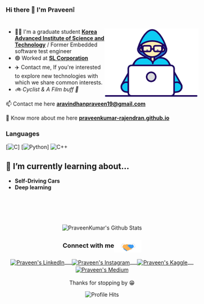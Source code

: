 ### Hi there 👋 I'm Praveen❕

#

<img align="right" src="./Assets/Developer.gif"/>

 - 👨‍💻 I'm a graduate student **<a href="https://www.kaist.ac.kr/en/"><b>Korea Advanced Institute of Science and Technology</b></a>** / Former Embedded software test engineer
 - 🟢 Worked at <a href="https://slworld.com/"><b>SL Corporation</b></a>
 - ✈️ Contact me, If you're interested to explore new technologies with which we share common interests.
 - *🚲 Cyclist & A Film buff 💫*

📫 Contact me here **aravindhanpraveen19@gmail.com** 

🚀 Know more about me here **<a href="https://praveenkumar-rajendran.github.io/"><b>praveenkumar-rajendran.github.io</b></a>**

### Languages
[![C](https://img.shields.io/badge/c%20-%2300599C.svg?&style=for-the-badge&logo=c&logoColor=white)]
[![Python](https://img.shields.io/badge/python%20-%2314354C.svg?&style=for-the-badge&logo=python&logoColor=white)]
![C++](https://img.shields.io/badge/c++%20-%2300599C.svg?&style=for-the-badge&logo=c%2B%2B&ogoColor=white)

## 🌱 I’m currently learning about...
- **Self-Driving Cars**
- **Deep learning**

#

<br/>
  <br/>



<p align="center">
<img align="center" src="https://github-readme-stats.vercel.app/api?username=PraveenKumar-Rajendran&&show_icons=true&theme=radical" alt="PraveenKumar's Github Stats">
</p>  

<div align="center">
  <h3 align="center">Connect with me<img align="center" src="./Assets/Handshake.gif" height="33px" /></h3> 
</div>
<p align="center">
 <a href="https://www.linkedin.com/in/praveenkumar-rajendran/" target="blank">
  <img align="center" alt="Praveen's LinkedIn" width="30px" src="https://www.vectorlogo.zone/logos/linkedin/linkedin-icon.svg" /> &nbsp; &nbsp;
 </a>
 <a href="https://www.instagram.com/praveen_kumar_rajendran/" target="blank">
  <img align="center" alt="Praveen's Instagram" width="30px" src="https://www.vectorlogo.zone/logos/instagram/instagram-icon.svg" /> &nbsp; &nbsp;
 </a>
 <a href="https://www.kaggle.com/praveenkumarr007" target="blank">
  <img align="center" alt="Praveen's Kaggle" width="30px" src="https://www.vectorlogo.zone/logos/kaggle/kaggle-icon.svg" /> &nbsp; &nbsp;
 </a>
 <a href="https://medium.com/@Praveenkumar_Rajendran" target="blank">
  <img align="center" alt="Praveen's Medium" width="30px" src="https://www.vectorlogo.zone/logos/medium/medium-tile.svg" />
 </a> 
  <br/>
  <br/>
  Thanks for stopping by 😁<br/>
</p>
<p align="center"><img alt="Profile Hits" src="https://hits.seeyoufarm.com/api/count/incr/badge.svg?url=https%3A%2F%2Fgithub.com%2FPraveenKumar-Rajendran%2F&count_bg=%2379C83D&title_bg=%23555555&icon=&icon_color=%23E7E7E7&title=hits&edge_flat=false" /></p>

<!--
**PraveenKumar-Rajendran/PraveenKumar-Rajendran** is a ✨ _special_ ✨ repository because its `README.md` (this file) appears on your GitHub profile.

Here are some ideas to get you started:

- 🔭 I’m currently working on ...
- 🌱 I’m currently learning ...
- 👯 I’m looking to collaborate on ...
- 🤔 I’m looking for help with ...
- 💬 Ask me about ...
- 📫 How to reach me: ...
- 😄 Pronouns: ...
- ⚡ Fun fact: ...
-->
